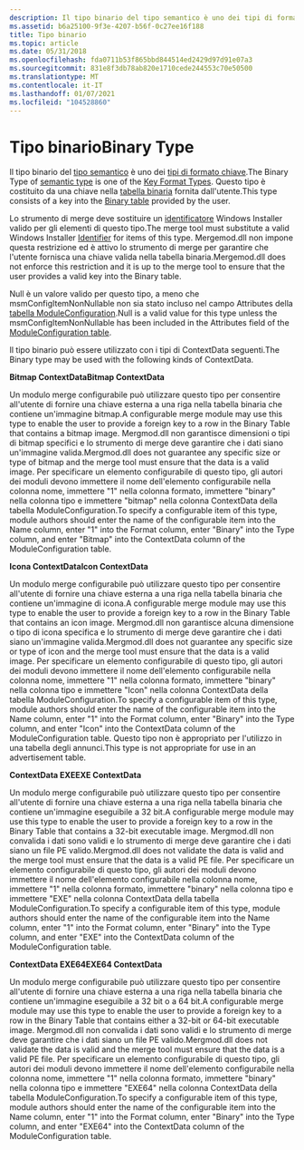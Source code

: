 ```yaml
---
description: Il tipo binario del tipo semantico è uno dei tipi di formato chiave. Questo tipo è costituito da una chiave nella tabella binaria fornita dall'utente.
ms.assetid: b6a25100-9f3e-4207-b56f-0c27ee16f188
title: Tipo binario
ms.topic: article
ms.date: 05/31/2018
ms.openlocfilehash: fda0711b53f865bbd844514ed2429d97d91e07a3
ms.sourcegitcommit: 831e8f3db78ab820e1710cede244553c70e50500
ms.translationtype: MT
ms.contentlocale: it-IT
ms.lasthandoff: 01/07/2021
ms.locfileid: "104528860"
---
```

# <a name="binary-type"></a><span data-ttu-id="eedbd-104">Tipo binario</span><span class="sxs-lookup"><span data-stu-id="eedbd-104">Binary Type</span></span>

<span data-ttu-id="eedbd-105">Il tipo binario del [tipo semantico](semantic-types.md) è uno dei [tipi di formato chiave](key-format-types.md).</span><span class="sxs-lookup"><span data-stu-id="eedbd-105">The Binary Type of [semantic type](semantic-types.md) is one of the [Key Format Types](key-format-types.md).</span></span> <span data-ttu-id="eedbd-106">Questo tipo è costituito da una chiave nella [tabella binaria](binary-table.md) fornita dall'utente.</span><span class="sxs-lookup"><span data-stu-id="eedbd-106">This type consists of a key into the [Binary table](binary-table.md) provided by the user.</span></span>

<span data-ttu-id="eedbd-107">Lo strumento di merge deve sostituire un [identificatore](identifier.md) Windows Installer valido per gli elementi di questo tipo.</span><span class="sxs-lookup"><span data-stu-id="eedbd-107">The merge tool must substitute a valid Windows Installer [Identifier](identifier.md) for items of this type.</span></span> <span data-ttu-id="eedbd-108">Mergemod.dll non impone questa restrizione ed è attivo lo strumento di merge per garantire che l'utente fornisca una chiave valida nella tabella binaria.</span><span class="sxs-lookup"><span data-stu-id="eedbd-108">Mergemod.dll does not enforce this restriction and it is up to the merge tool to ensure that the user provides a valid key into the Binary table.</span></span>

<span data-ttu-id="eedbd-109">Null è un valore valido per questo tipo, a meno che msmConfigItemNonNullable non sia stato incluso nel campo Attributes della [tabella ModuleConfiguration](moduleconfiguration-table.md).</span><span class="sxs-lookup"><span data-stu-id="eedbd-109">Null is a valid value for this type unless the msmConfigItemNonNullable has been included in the Attributes field of the [ModuleConfiguration table](moduleconfiguration-table.md).</span></span>

<span data-ttu-id="eedbd-110">Il tipo binario può essere utilizzato con i tipi di ContextData seguenti.</span><span class="sxs-lookup"><span data-stu-id="eedbd-110">The Binary type may be used with the following kinds of ContextData.</span></span>

<span data-ttu-id="eedbd-111">**Bitmap ContextData**</span><span class="sxs-lookup"><span data-stu-id="eedbd-111">**Bitmap ContextData**</span></span>

<span data-ttu-id="eedbd-112">Un modulo merge configurabile può utilizzare questo tipo per consentire all'utente di fornire una chiave esterna a una riga nella tabella binaria che contiene un'immagine bitmap.</span><span class="sxs-lookup"><span data-stu-id="eedbd-112">A configurable merge module may use this type to enable the user to provide a foreign key to a row in the Binary Table that contains a bitmap image.</span></span> <span data-ttu-id="eedbd-113">Mergmod.dll non garantisce dimensioni o tipi di bitmap specifici e lo strumento di merge deve garantire che i dati siano un'immagine valida.</span><span class="sxs-lookup"><span data-stu-id="eedbd-113">Mergmod.dll does not guarantee any specific size or type of bitmap and the merge tool must ensure that the data is a valid image.</span></span> <span data-ttu-id="eedbd-114">Per specificare un elemento configurabile di questo tipo, gli autori dei moduli devono immettere il nome dell'elemento configurabile nella colonna nome, immettere "1" nella colonna formato, immettere "binary" nella colonna tipo e immettere "bitmap" nella colonna ContextData della tabella ModuleConfiguration.</span><span class="sxs-lookup"><span data-stu-id="eedbd-114">To specify a configurable item of this type, module authors should enter the name of the configurable item into the Name column, enter "1" into the Format column, enter "Binary" into the Type column, and enter "Bitmap" into the ContextData column of the ModuleConfiguration table.</span></span>

<span data-ttu-id="eedbd-115">**Icona ContextData**</span><span class="sxs-lookup"><span data-stu-id="eedbd-115">**Icon ContextData**</span></span>

<span data-ttu-id="eedbd-116">Un modulo merge configurabile può utilizzare questo tipo per consentire all'utente di fornire una chiave esterna a una riga nella tabella binaria che contiene un'immagine di icona.</span><span class="sxs-lookup"><span data-stu-id="eedbd-116">A configurable merge module may use this type to enable the user to provide a foreign key to a row in the Binary Table that contains an icon image.</span></span> <span data-ttu-id="eedbd-117">Mergmod.dll non garantisce alcuna dimensione o tipo di icona specifica e lo strumento di merge deve garantire che i dati siano un'immagine valida.</span><span class="sxs-lookup"><span data-stu-id="eedbd-117">Mergmod.dll does not guarantee any specific size or type of icon and the merge tool must ensure that the data is a valid image.</span></span> <span data-ttu-id="eedbd-118">Per specificare un elemento configurabile di questo tipo, gli autori dei moduli devono immettere il nome dell'elemento configurabile nella colonna nome, immettere "1" nella colonna formato, immettere "binary" nella colonna tipo e immettere "Icon" nella colonna ContextData della tabella ModuleConfiguration.</span><span class="sxs-lookup"><span data-stu-id="eedbd-118">To specify a configurable item of this type, module authors should enter the name of the configurable item into the Name column, enter "1" into the Format column, enter "Binary" into the Type column, and enter "Icon" into the ContextData column of the ModuleConfiguration table.</span></span> <span data-ttu-id="eedbd-119">Questo tipo non è appropriato per l'utilizzo in una tabella degli annunci.</span><span class="sxs-lookup"><span data-stu-id="eedbd-119">This type is not appropriate for use in an advertisement table.</span></span>

<span data-ttu-id="eedbd-120">**ContextData EXE**</span><span class="sxs-lookup"><span data-stu-id="eedbd-120">**EXE ContextData**</span></span>

<span data-ttu-id="eedbd-121">Un modulo merge configurabile può utilizzare questo tipo per consentire all'utente di fornire una chiave esterna a una riga nella tabella binaria che contiene un'immagine eseguibile a 32 bit.</span><span class="sxs-lookup"><span data-stu-id="eedbd-121">A configurable merge module may use this type to enable the user to provide a foreign key to a row in the Binary Table that contains a 32-bit executable image.</span></span> <span data-ttu-id="eedbd-122">Mergmod.dll non convalida i dati sono validi e lo strumento di merge deve garantire che i dati siano un file PE valido.</span><span class="sxs-lookup"><span data-stu-id="eedbd-122">Mergmod.dll does not validate the data is valid and the merge tool must ensure that the data is a valid PE file.</span></span> <span data-ttu-id="eedbd-123">Per specificare un elemento configurabile di questo tipo, gli autori dei moduli devono immettere il nome dell'elemento configurabile nella colonna nome, immettere "1" nella colonna formato, immettere "binary" nella colonna tipo e immettere "EXE" nella colonna ContextData della tabella ModuleConfiguration.</span><span class="sxs-lookup"><span data-stu-id="eedbd-123">To specify a configurable item of this type, module authors should enter the name of the configurable item into the Name column, enter "1" into the Format column, enter "Binary" into the Type column, and enter "EXE" into the ContextData column of the ModuleConfiguration table.</span></span>

<span data-ttu-id="eedbd-124">**ContextData EXE64**</span><span class="sxs-lookup"><span data-stu-id="eedbd-124">**EXE64 ContextData**</span></span>

<span data-ttu-id="eedbd-125">Un modulo merge configurabile può utilizzare questo tipo per consentire all'utente di fornire una chiave esterna a una riga nella tabella binaria che contiene un'immagine eseguibile a 32 bit o a 64 bit.</span><span class="sxs-lookup"><span data-stu-id="eedbd-125">A configurable merge module may use this type to enable the user to provide a foreign key to a row in the Binary Table that contains either a 32-bit or 64-bit executable image.</span></span> <span data-ttu-id="eedbd-126">Mergmod.dll non convalida i dati sono validi e lo strumento di merge deve garantire che i dati siano un file PE valido.</span><span class="sxs-lookup"><span data-stu-id="eedbd-126">Mergmod.dll does not validate the data is valid and the merge tool must ensure that the data is a valid PE file.</span></span> <span data-ttu-id="eedbd-127">Per specificare un elemento configurabile di questo tipo, gli autori dei moduli devono immettere il nome dell'elemento configurabile nella colonna nome, immettere "1" nella colonna formato, immettere "binary" nella colonna tipo e immettere "EXE64" nella colonna ContextData della tabella ModuleConfiguration.</span><span class="sxs-lookup"><span data-stu-id="eedbd-127">To specify a configurable item of this type, module authors should enter the name of the configurable item into the Name column, enter "1" into the Format column, enter "Binary" into the Type column, and enter "EXE64" into the ContextData column of the ModuleConfiguration table.</span></span>

 

 



